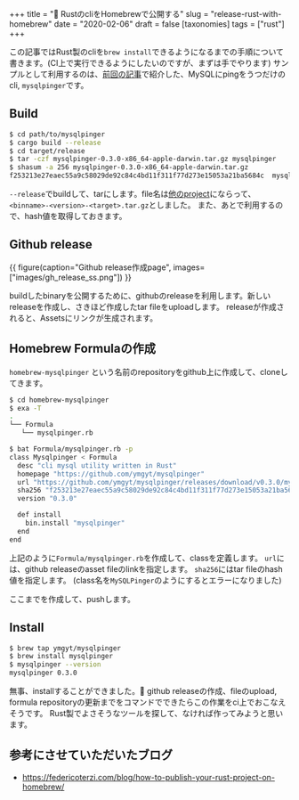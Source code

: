 +++
title = "🍺 RustのcliをHomebrewで公開する"
slug = "release-rust-with-homebrew"
date = "2020-02-06"
draft = false
[taxonomies]
tags = ["rust"]
+++

この記事ではRust製のcliを`brew install`できるようになるまでの手順について書きます。(CI上で実行できるようにしたいのですが、まずは手でやります)
サンプルとして利用するのは、[前回の記事](https://blog.ymgyt.io/entry/2020/02/02/213031)で紹介した、MySQLにpingをうつだけのcli, `mysqlpinger`です。


## Build

```bash
$ cd path/to/mysqlpinger
$ cargo build --release
$ cd target/release
$ tar -czf mysqlpinger-0.3.0-x86_64-apple-darwin.tar.gz mysqlpinger
$ shasum -a 256 mysqlpinger-0.3.0-x86_64-apple-darwin.tar.gz
f253213e27eaec55a9c58029de92c84c4bd11f311f77d273e15053a21ba5684c  mysqlpinger-0.3.0-x86_64-apple-darwin.tar.gz
```

`--release`でbuildして、tarにします。file名は[他のproject](https://github.com/BurntSushi/ripgrep/releases/tag/11.0.2)にならって、`<binname>-<version>-<target>.tar.gz`としました。
また、あとで利用するので、hash値を取得しておきます。


## Github release

{{ figure(caption="Github release作成page", images=["images/gh_release_ss.png"]) }}

buildしたbinaryを公開するために、githubのreleaseを利用します。新しいreleaseを作成し、さきほど作成したtar fileをuploadします。
releaseが作成されると、Assetsにリンクが生成されます。



## Homebrew Formulaの作成

`homebrew-mysqlpinger` という名前のrepositoryをgithub上に作成して、cloneしてきます。

```sh
$ cd homebrew-mysqlpinger
$ exa -T
.
└── Formula
   └── mysqlpinger.rb

$ bat Formula/mysqlpinger.rb -p
class Mysqlpinger < Formula
  desc "cli mysql utility written in Rust"
  homepage "https://github.com/ymgyt/mysqlpinger"
  url "https://github.com/ymgyt/mysqlpinger/releases/download/v0.3.0/mysqlpinger-0.3.0-x86_64-apple-darwin.tar.gz"
  sha256 "f253213e27eaec55a9c58029de92c84c4bd11f311f77d273e15053a21ba5684c"
  version "0.3.0"

  def install
    bin.install "mysqlpinger"
  end
end
```

上記のように`Formula/mysqlpinger.rb`を作成して、classを定義します。
`url`には、github releaseのasset fileのlinkを指定します。
`sha256`にはtar fileのhash値を指定します。
(class名を`MySQLPinger`のようにするとエラーになりました)

ここまでを作成して、pushします。

## Install

```sh
$ brew tap ymgyt/mysqlpinger
$ brew install mysqlpinger
$ mysqlpinger --version
mysqlpinger 0.3.0
```

無事、installすることができました。🎉
github releaseの作成、fileのupload, formula repositoryの更新までをコマンドでできたらこの作業をci上でおこなえそうです。
Rust製でよさそうなツールを探して、なければ作ってみようと思います。


## 参考にさせていただいたブログ

* https://federicoterzi.com/blog/how-to-publish-your-rust-project-on-homebrew/
